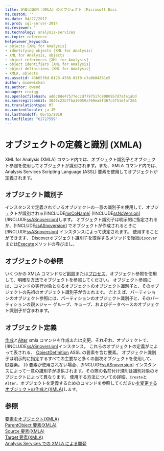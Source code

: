 ```yaml
---
title: 定義と識別 (XMLA) のオブジェクト |Microsoft Docs
ms.custom: ''
ms.date: 04/27/2017
ms.prod: sql-server-2014
ms.reviewer: ''
ms.technology: analysis-services
ms.topic: reference
helpviewer_keywords:
- objects [XML for Analysis]
- identifying objects [XML for Analysis]
- XML for Analysis, objects
- object references [XML for Analysis]
- object identifiers [XML for Analysis]
- object definitions [XML for Analysis]
- XMLA, objects
ms.assetid: 43b65f6d-0123-4556-81f0-c7a0b84361e5
author: minewiskan
ms.author: owend
manager: craigg
ms.openlocfilehash: ad6c8de47577eccd7797517c8080957d7afe1abd
ms.sourcegitcommit: 3026c22b7fba19059a769ea5f367c4f51efaf286
ms.translationtype: MT
ms.contentlocale: ja-JP
ms.lasthandoff: 06/15/2019
ms.locfileid: "62727559"
---
```

# <a name="defining-and-identifying-objects-xmla"></a>オブジェクトの定義と識別 (XMLA)
  XML for Analysis (XMLA) コマンド内では、オブジェクト識別子とオブジェクト参照を使用してオブジェクトが識別されます。また、XMLA コマンド内では、Analysis Services Scripting Language (ASSL) 要素を使用してオブジェクトが定義されます。  
  
## <a name="object-identifiers"></a>オブジェクト識別子  
 インスタンスで定義されているオブジェクトの一意の識別子を使用して、オブジェクトが識別される[!INCLUDE[msCoName](../../includes/msconame-md.md)] [!INCLUDE[ssNoVersion](../../includes/ssnoversion-md.md)] [!INCLUDE[ssASnoversion](../../includes/ssasnoversion-md.md)]します。 オブジェクト識別子は明示的に指定されるか、[!INCLUDE[ssASnoversion](../../includes/ssasnoversion-md.md)] でオブジェクトが作成されるときに [!INCLUDE[ssASnoversion](../../includes/ssasnoversion-md.md)] インスタンスによって決定されます。 使用することができます、 [Discover](https://docs.microsoft.com/bi-reference/xmla/xml-elements-methods-discover)オブジェクト識別子を取得するメソッドを後続`Discover`または[Execute](https://docs.microsoft.com/bi-reference/xmla/xml-elements-methods-execute)メソッドの呼び出し。  
  
## <a name="object-references"></a>オブジェクトの参照  
 いくつかの XMLA コマンドなど[削除](https://docs.microsoft.com/bi-reference/xmla/xml-elements-commands/delete-element-xmla)または[プロセス](https://docs.microsoft.com/bi-reference/xmla/xml-elements-commands/process-element-xmla)、オブジェクト参照を使用して、明確な方法でオブジェクトを参照してください。 オブジェクト参照には、コマンドの実行対象となるオブジェクトのオブジェクト識別子と、そのオブジェクトの先祖のオブジェクト識別子が含まれます。 たとえば、パーティションのオブジェクト参照には、パーティションのオブジェクト識別子と、そのパーティションの親メジャー グループ、キューブ、およびデータベースのオブジェクト識別子が含まれます。  
  
## <a name="object-definitions"></a>オブジェクト定義  
 [作成](https://docs.microsoft.com/bi-reference/xmla/xml-elements-commands/create-element-xmla)と[Alter](https://docs.microsoft.com/bi-reference/xmla/xml-elements-commands/alter-element-xmla) xmla コマンドを作成または変更、それぞれ、オブジェクトで、[!INCLUDE[ssASnoversion](../../includes/ssasnoversion-md.md)]インスタンス。 これらのオブジェクトの定義がによって表される、 [ObjectDefinition](https://docs.microsoft.com/bi-reference/xmla/xml-elements-properties/objectdefinition-element-xmla) ASSL の要素を含む要素。 オブジェクト識別子は明示的に指定するすべての主要なと多くの副次オブジェクトを使用して、 [ID](https://docs.microsoft.com/bi-reference/xmla/xml-elements-properties/id-element-xmla)要素。 `ID` 要素が使用されない場合、[!INCLUDE[ssASnoversion](../../includes/ssasnoversion-md.md)] インスタンスによって一意の識別子が提供されます。その際の名前付け規則は識別対象のオブジェクトによって異なります。 使用する方法についての詳細、`Create`と`Alter`、オブジェクトを定義するためのコマンドを参照してください[を変更するオブジェクトの作成と&#40;XMLA&#41;](https://docs.microsoft.com/bi-reference/xmla/xml-elements-objects)します。  
  
## <a name="see-also"></a>参照  
 [要素をオブジェクト&#40;XMLA&#41;](https://docs.microsoft.com/bi-reference/xmla/xml-elements-properties/object-element-xmla)   
 [ParentObject 要素&#40;XMLA&#41;](https://docs.microsoft.com/bi-reference/xmla/xml-elements-properties/object-element-xmla)   
 [Source 要素&#40;XMLA&#41;](https://docs.microsoft.com/bi-reference/xmla/xml-elements-properties/source-element-xmla)   
 [Target 要素&#40;XMLA&#41;](https://docs.microsoft.com/bi-reference/xmla/xml-elements-properties/target-element-xmla)   
 [Analysis Services での XMLA による開発](developing-with-xmla-in-analysis-services.md)  
  
  

